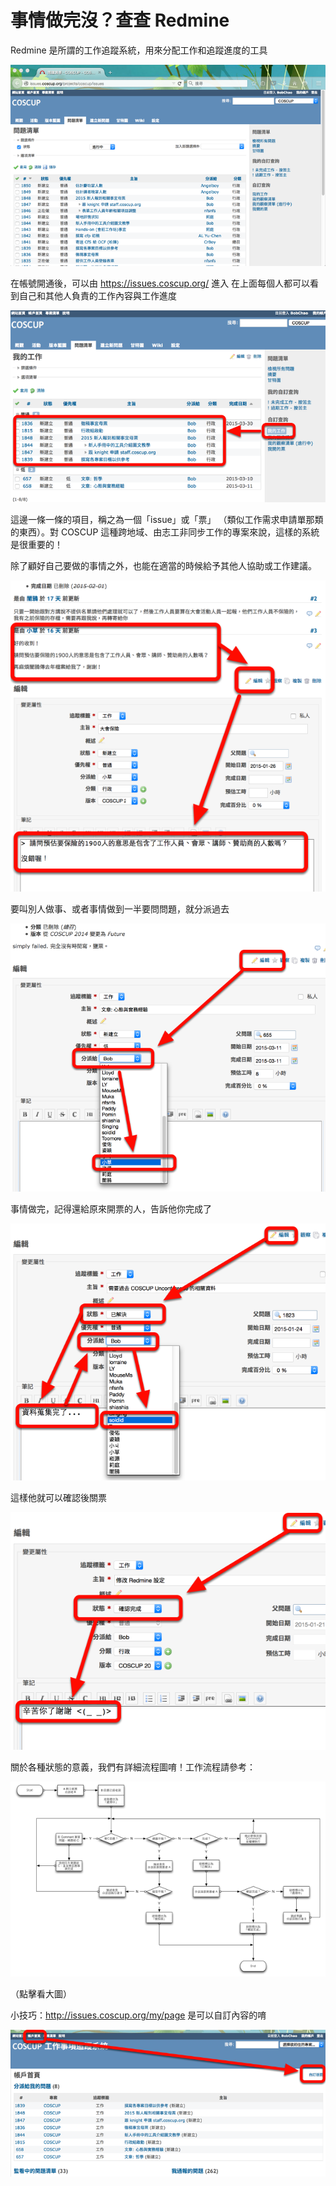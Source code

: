 # 事情做完沒？查查 Redmine

Redmine 是所謂的工作追蹤系統，用來分配工作和追蹤進度的工具

![](redmine_intro/redmine.png)

在帳號開通後，可以由 https://issues.coscup.org/ 進入
在上面每個人都可以看到自己和其他人負責的工作內容與工作進度

![](redmine_intro/redmine-saved-search.png)

這邊一條一條的項目，稱之為一個「issue」或「票」 （類似工作需求申請單那類的東西）。對 COSCUP 這種跨地域、由志工非同步工作的專案來說，這樣的系統是很重要的！

除了顧好自己要做的事情之外，也能在適當的時候給予其他人協助或工作建議。

![](redmine_intro/redmine-comment.png)

要叫別人做事、或者事情做到一半要問問題，就分派過去

![](redmine_intro/redmine-assign.png)

事情做完，記得還給原來開票的人，告訴他你完成了

![](redmine_intro/redmine-assign-back.png)

這樣他就可以確認後關票

![](redmine_intro/redmine-status.png)

關於各種狀態的意義，我們有詳細流程圖唷！工作流程請參考：

<a href="https://drive.google.com/open?id=0Bw6oD4FgXozETldqd1U2UnEyd2c&authuser=0"><img src="redmine_intro/redmine-workflow.png"></a>

（點擊看大圖）

小技巧：http://issues.coscup.org/my/page 是可以自訂內容的唷

![](redmine_intro/redmine-customize.png)
